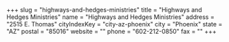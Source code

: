 +++
slug = "highways-and-hedges-ministries"
title = "Highways and Hedges Ministries"
name = "Highways and Hedges Ministries"
address = "2515 E. Thomas"
cityIndexKey = "city-az-phoenix"
city = "Phoenix"
state = "AZ"
postal = "85016"
website = ""
phone = "602-212-0850"
fax = ""
+++
